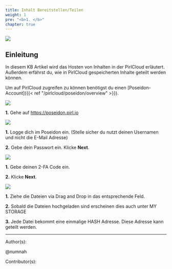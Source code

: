 ```yaml
---
title: Inhalt Bereitstellen/Teilen
weight: 1
pre: "<b>1. </b>"
chapter: true
---
```


![](https://pirl.live/ipfs/QmZxeShmMRwJuLmQTFuDTAUeBCauKvmZLJQWtnUhM7MoES)

## Einleitung

In diesem KB Artikel wird das Hosten von Inhalten in der PirlCloud erläutert. Außerdem erfährst du, wie in PirlCloud gespeicherten Inhalte geteilt werden können.

Um auf PirlCloud zugreifen zu können benötigst du einen [Poseidon-Account]({{< ref "/pirlcloud/poseidon/overview" >}}).

![](https://pirl.live/ipfs/QmRVN8YRgXqHReg7Ns2645ZZDzUtopJK4YfuHAZD3PmhB8)

**1.** Gehe auf https://poseidon.pirl.io

![](https://pirl.live/ipfs/QmTTzzHtv8coyDbCqC9YLGm1HyPra2XMU4S1D4ahujTFvy)

**1.** Logge dich im Poseidon ein. (Stelle sicher du nutzt deinen Usernamen und nicht die E-Mail Adresse)

**2.** Gebe dein Passwort ein. Klicke **Next**.

![](https://pirl.live/ipfs/QmNUrJ5Pz662kSLAzJXz1cJZ9j8H1JqxXCW5WikXrtRbNJ)

**1.** Gebe deinen 2-FA Code ein.

**2.** Klicke **Next**.

![](https://pirl.live/ipfs/QmVG1rUMK1L5nnNGeWJJ7CNXiLu5kz4ATLeJapJRPAfZiw)

**1.** Ziehe die Dateien via Drag and Drop in das entsprechende Feld.

**2.** Sobald die Dateien hochgeladen sind erscheinen dies auch unter MY STORAGE

**3.** Jede Datei bekommt eine einmalige HASH Adresse. Diese Adresse kann geteilt werden.

---
Author(s):

@numnah

Contributor(s):
